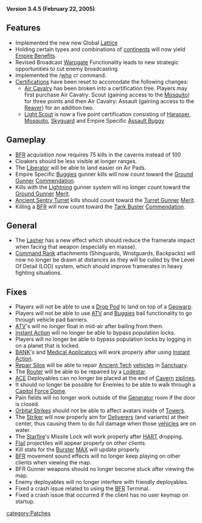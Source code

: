 **Version 3.4.5 (February 22, 2005)**

## Features

- Implemented the new new Global [Lattice](Lattice.md)
- Holding certain types and combinations of
  [continents](continent.md) will now yield [Empire
  Benefits](Empire_Benefits.md).
- Revised Broadcast [Warpgate](Warpgate.md) Functionality
  leads to new strategic opportunities to cut enemy broadcasting.
- Implemented the /[who](who.md) cr command.
- [Certifications](Certification.md) have been reset to
  accomodate the following changes:
  - [Air Cavalry](Air_Cavalry.md) has been broken into a
    certification tree. Players may first purchase Air Cavalry:
    Scout (gaining access to the [Mosquito](Mosquito.md))
    for three points and then Air Cavalry: Assault (gaining access
    to the [Reaver](Reaver.md)) for an addition two.
  - [Light Scout](Light_Scout.md) is now a five point
    certification consisting of [Harasser](Harasser.md),
    [Mosquito](Mosquito.md), [Skyguard](Skyguard.md)
    and Empire Specific [Assault
    Buggy](</Assault_Buggy_(Certification)>)

## Gameplay

- [BFR](BFR.md) acquisition now requires 75 kills in the
  caverns instead of 100
- Cloakers should be less visible at longer ranges.
- The [Liberator](Liberator.md) will be able to land easier on
  Air Pads.
- Empire Specific [Buggies](</Assault_Buggy_(Certification)>)
  gunner kills will now count toward the [Ground
  Gunner](Ground_Gunner.md)
  [Commendation](Merit_Commendations.md).
- Kills with the [Lightning](Lightning.md) gunner system will
  no longer count toward the [Ground Gunner](Ground_Gunner.md)
  [Merit](Merit_Commendation.md).
- [Ancient Sentry Turret](Ancient_Sentry_Turret.md) kills
  should count toward the [Turret Gunner](Turret_Gunner.md)
  [Merit](Merit_Commendation.md).
- Killing a [BFR](BFR.md) will now count toward the [Tank
  Buster](Tank_Buster.md)
  [Commendation](Merit_Commendation.md).

## General

- The [Lasher](Lasher.md) has a new effect which should reduce
  the framerate impact when facing that weapon (especially en masse).
- [Command Rank](Command_Rank.md) attachments (Shinguards,
  Wristguards, Backpacks) will now no longer be drawn at distances as
  they will be culled by the Level Of Detail (LOD) system, which
  should improve framerates in heavy fighting situations.

## Fixes

- Players will not be able to use a [Drop Pod](Drop_Pod.md) to
  land on top of a [Geowarp](Geowarp.md).
- Players will not be able to use [ATV](ATV.md) and
  [Buggies](</Assault_Buggy_(Certification)>) bail
  functionality to go through vehicle pad barriers.
- [ATV](ATV.md)'s will no longer float in mid-air after
  bailing from them.
- [Instant Action](Instant_Action.md) will no longer be able
  to bypass population locks.
- Players will no longer be able to bypass population locks by logging
  in on a planet that is locked.
- [BANK](BANK.md)'s and [Medical
  Applicators](Medical_Applicator.md) will work properly after
  using [Instant Action](Instant_Action.md).
- [Repair Silos](Repair_Silo.md) will be able to repair
  [Ancient Tech](Ancient_Tech.md)
  [vehicles](vehicle.md) in [Sanctuary](Sanctuary.md).
- The [Router](Router.md) will be able to be repaired by a
  [Lodestar](Lodestar.md).
- [ACE](ACE.md) Deployables can no longer be placed at the end
  of [Cavern](Cavern.md) [ziplines](zipline.md).
- It should no longer be possible for Enemies to be able to walk
  through a [Capitol](Capitol.md) [Force
  Dome](Force_Dome.md).
- Pain fields will no longer work outside of the
  [Generator](Generator.md) room if the door is closed.
- [Orbital Strikes](Orbital_Strike.md) should not be able to
  affect avatars inside of [Towers](Tower.md).
- The [Striker](Striker.md) will now properly aim for
  [Deliverers](Deliverer.md) (and variants) at their center,
  thus causing them to do full damage when those
  [vehicles](vehicle.md) are on water.
- The [Starfire](Starfire.md)'s Missile Lock will work
  properly after [HART](HART.md) dropping.
- [Flail](Flail.md) projectiles will appear properly on other
  clients.
- Kill stats for the [Burster](Burster.md)
  [MAX](MAX.md) will update properly.
- [BFR](BFR.md) movement sound effects will no longer keep
  playing on other clients when viewing the map.
- BFR Gunner weapons should no longer become stuck after viewing the
  map.
- Enemy deployables will no longer interfere with friendly
  deployables.
- Fixed a crash issue related to using the [BFR](BFR.md)
  Terminal.
- Fixed a crash issue that occurred if the client has no user keymap
  on startup.

[category:Patches](category:Patches.md)
